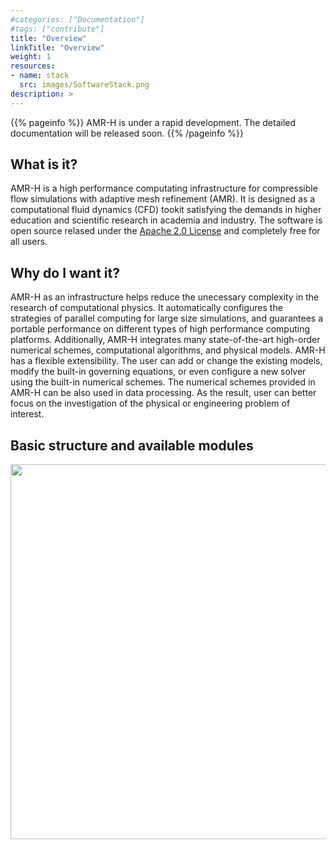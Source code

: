 ```yaml
---
#categories: ["Documentation"]
#tags: ["contribute"] 
title: "Overview"
linkTitle: "Overview"
weight: 1
resources:
- name: stack
  src: images/SoftwareStack.png
description: >
---
```


{{% pageinfo %}}
AMR-H is under a rapid development. The detailed documentation will be released soon.
{{% /pageinfo %}}


## What is it?
AMR-H is a high performance computating infrastructure for compressible flow simulations with adaptive mesh refinement (AMR).
It is designed as a computational fluid dynamics (CFD) tookit satisfying the demands in higher education and scientific research in academia and industry.
The software is open source relased under the [Apache 2.0 License](https://www.apache.org/licenses/LICENSE-2.0) and completely free for all users. 



## Why do I want it?
AMR-H as an infrastructure helps reduce the unecessary complexity in the research of computational physics.
It automatically configures the strategies of parallel computing for large size simulations, and guarantees a portable performance on different types of high performance computing platforms.
Additionally, AMR-H integrates many state-of-the-art high-order numerical schemes, computational algorithms, and physical models.
AMR-H has a flexible extensibility.
The user can add or change the existing models, modify the built-in governing equations, or even configure a new solver using the built-in numerical schemes.
The numerical schemes provided in AMR-H can be also used in data processing.
As the result, user can better focus on the investigation of the physical or engineering problem of interest.



## Basic structure and available modules
<img class="img-fluid" src="/AMRH-website/docs/overview/images/SoftwareStack.png" width="600">
